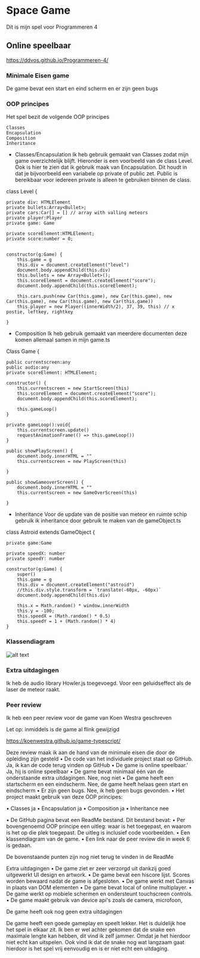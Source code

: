 # Space Game

Dit is mijn spel voor Programmeren 4

## Online speelbaar

https://ddvos.github.io/Programmeren-4/

### Minimale Eisen game 

De game bevat een start en eind scherm en er zijn geen bugs


### OOP principes

Het spel bezit de volgende OOP principes

```
Classes
Encapsulation
Composition
Inheritance
```



* Classes/Encapsulation
Ik heb gebruik gemaakt van Classes zodat mijn game overzichtelijk blijft. Hieronder is een voorbeeld van de class Level. Ook is hier te zien dat ik gebruik maak van Encapsulation. Dit houdt in dat je bijvoorbeeld een variabele op private of public zet. Public is bereikbaar voor iedereen private is alleen te gebruiken binnen de class. 

class Level {
    
    private div: HTMLElement
    private bullets:Array<Bullet>;
    private cars:Car[] = [] // array with valling meteors
    private player:Player
    private game: Game

    private scoreElement:HTMLElement;
    private score:number = 0;

    
    constructor(g:Game) {
        this.game = g    
        this.div = document.createElement("level")
        document.body.appendChild(this.div)
        this.bullets = new Array<Bullet>();
        this.scoreElement = document.createElement("score");
        document.body.appendChild(this.scoreElement);
        
        this.cars.push(new Car(this.game), new Car(this.game), new Car(this.game), new Car(this.game), new Car(this.game))
        this.player = new Player((innerWidth/2), 37, 39, this) // x postie, leftkey, rightkey
       
    }


* Composition
Ik heb gebruik gemaakt van meerdere documenten deze komen allemaal samen in mijn game.ts

 Class Game {
    
    public currentscreen:any
    public audio:any
    private scoreElement: HTMLElement;

    constructor() {
        this.currentscreen = new StartScreen(this)
        this.scoreElement = document.createElement("score");
        document.body.appendChild(this.scoreElement);
   
        this.gameLoop()        
    }
    
    private gameLoop():void{
        this.currentscreen.update()   
        requestAnimationFrame(() => this.gameLoop())
    }

    public showPlayScreen() {
        document.body.innerHTML = ""
        this.currentscreen = new PlayScreen(this)
        
    }

    public showGameoverScreen() {
        document.body.innerHTML = ""
        this.currentscreen = new GameOverScreen(this)
     
    }

* Inheritance 
Voor de update van de positie van meteor en ruimte schip gebruik ik inheritance door gebruik te maken van de gameObject.ts

class Astroid extends GameObject {
    
    private game:Game
    
    private speedX: number
    private speedY: number
    
    constructor(g:Game) {
        super()
        this.game = g
        this.div = document.createElement("astroid")
        //this.div.style.transform = `translate(-60px, -60px)`
        document.body.appendChild(this.div)
                
        this.x = Math.random() * window.innerWidth
        this.y = -100;
        this.speedX = (Math.random() * 0.5)
        this.speedY = 1 + (Math.random() * 4)
    }
 

### Klassendiagram

![alt text](https://stud.hosted.hr.nl/0931703/wp-content/uploads/2018/06/DBMS-ER-Diagram.png)
 

### Extra uitdagingen

Ik heb de audio library  Howler.js toegevoegd. Voor een geluidseffect als de laser de meteor raakt.


### Peer review

Ik heb een peer review voor de game van Koen Westra geschreven


Let op: inmiddels is de game al flink gewijzigd 

https://koenwestra.github.io/game-typescript/

 Deze review maak ik aan de hand van de minimale eisen die door de opleiding zijn gesteld
• De code van het individuele project staat op GitHub.
	Ja, ik kan de code terug vinden op GitHub
• De game is online speelbaar.’
	Ja, hij is online speelbaar
• De game bevat minimaal één van de onderstaande extra uitdagingen.
       Nee, nog niet
• De game heeft een startscherm en een eindscherm.
       Nee, de game heeft helaas geen start en eindscherm
• Er zijn geen bugs.
       Nee, ik heb geen bugs gevonden.
• Het project maakt gebruik van deze OOP principes:

•	Classes		ja
•	Encapsulation	ja 
•	Composition		ja 
•	Inheritance 	nee 

• De GitHub pagina bevat een ReadMe bestand. Dit bestand bevat:
• Per bovengenoemd OOP principe een uitleg: waar is het toegepast, en waarom is het
op die plek toegepast. De uitleg is inclusief code voorbeelden.
• Een klassendiagram van de game.
• Een link naar de peer review die in week 6 is gedaan.

De bovenstaande punten zijn nog niet terug te vinden in de ReadMe


Extra uitdagingen
• De game ziet er zeer verzorgd uit dankzij goed uitgewerkt UI design en artwork.
• De game bevat een hiscore lijst. Scores worden bewaard nadat de game is afgesloten.
• De game werkt met Canvas in plaats van DOM elementen
• De game bevat local of online multiplayer.
• De game werkt op mobiele schermen en ondersteunt touchscreen controls.
• De game maakt gebruik van device api's zoals de camera, microfoon, 

De game heeft ook nog geen extra uitdagingen

De game heeft een goede gameplay en speelt lekker. Het is duidelijk hoe het spel in elkaar zit. Ik ben er wel achter gekomen dat de snake een maximale lengte kan hebben, dit vind ik zelf jammer. Omdat je het hierdoor niet echt kan uitspelen. Ook vind ik dat de snake nog wat langzaam gaat hierdoor is het spel vrij eenvoudig en is er niet echt een uitdaging. 



